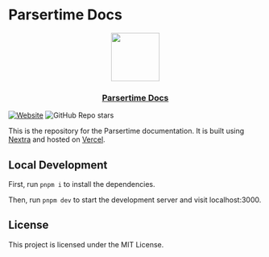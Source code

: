 # Parsertime Docs

<p align="center">
  <a href="https://parsertime.app/">
    <img src="https://parsertime.app/icon.png" height="96">
    <h3 align="center">Parsertime Docs</h3>
  </a>
</p>

[![Website](https://img.shields.io/website?style=for-the-badge&labelColor=000&up_message=Operational&url=https%3A%2F%2Fdocs.parsertime.app)](https://parsertime.app)
![GitHub Repo stars](https://img.shields.io/github/stars/luxdotdev/parsertime-docs?style=for-the-badge&labelColor=000)

This is the repository for the Parsertime documentation. It is built using [Nextra](https://nextra.site) and hosted on [Vercel](https://vercel.com).

## Local Development

First, run `pnpm i` to install the dependencies.

Then, run `pnpm dev` to start the development server and visit localhost:3000.

## License

This project is licensed under the MIT License.
